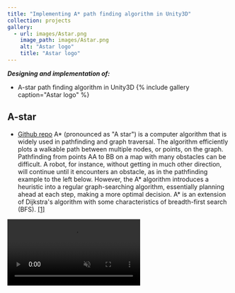 ```yaml
---
title: "Implementing A* path finding algorithm in Unity3D"
collection: projects
gallery:
  - url: images/Astar.png
    image_path: images/Astar.png
    alt: "Astar logo"
    title: "Astar logo"
---
```

***Designing and implementation of:***
- A-star path finding algorithm in Unity3D
{% include gallery caption="Astar logo" %}

## A-star
* [Github repo](https://github.com/mohmehdi/A-Star-Algorithm)
A* (pronounced as "A star") is a computer algorithm that is widely used in pathfinding and graph traversal. The algorithm efficiently plots a walkable path between multiple nodes, or points, on the graph.
Pathfinding from points AA to BB on a map with many obstacles can be difficult. A robot, for instance, without getting in much other direction, will continue until it encounters an obstacle, as in the pathfinding example to the left below.
However, the A* algorithm introduces a heuristic into a regular graph-searching algorithm, essentially planning ahead at each step, making a more optimal decision.
A* is an extension of Dijkstra's algorithm with some characteristics of breadth-first search (BFS). [[1]](https://brilliant.org/wiki/a-star-search/)
<video src="https://user-images.githubusercontent.com/51443025/162410327-984fb87c-e5e5-4bab-bb18-d359f3bf3770.mp4" data-canonical-src="https://user-images.githubusercontent.com/51443025/162410327-984fb87c-e5e5-4bab-bb18-d359f3bf3770.mp4" controls="controls" muted="muted" class="d-block rounded-bottom-2 border-top width-fit" style="max-height:440px;">

  </video>



